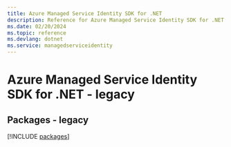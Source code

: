 ```yaml
---
title: Azure Managed Service Identity SDK for .NET
description: Reference for Azure Managed Service Identity SDK for .NET
ms.date: 02/20/2024
ms.topic: reference
ms.devlang: dotnet
ms.service: managedserviceidentity
---
```

# Azure Managed Service Identity SDK for .NET - legacy
## Packages - legacy
[!INCLUDE [packages](managed-service-identity-index.md)]